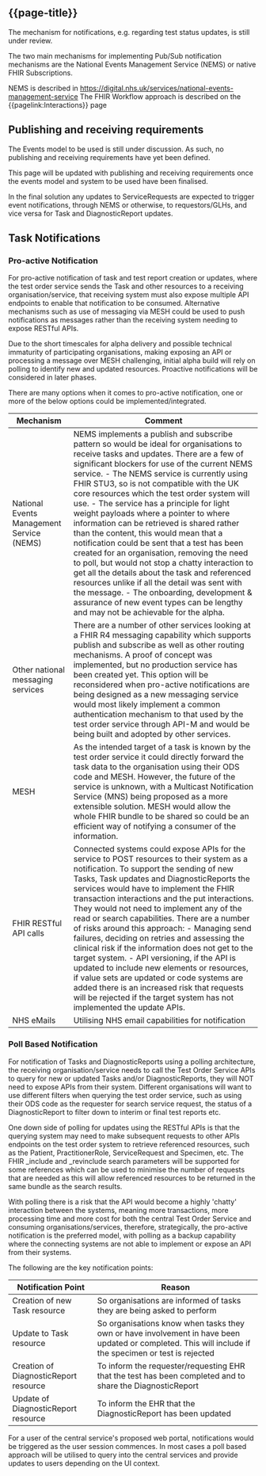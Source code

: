 ## {{page-title}}

The mechanism for notifications, e.g. regarding test status updates, is still under review. 

The two main mechanisms for implementing Pub/Sub notification mechanisms are the National Events Management Service (NEMS) or native FHIR Subscriptions. 

NEMS is described in https://digital.nhs.uk/services/national-events-management-service
The FHIR Workflow approach is described on the {{pagelink:Interactions}} page

## Publishing and receiving requirements
The Events model to be used is still under discussion. As such, no publishing and receiving requirements have yet been defined. 

This page will be updated with publishing and receiving requirements once the events model and system to be used have been finalised. 

In the final solution any updates to ServiceRequests are expected to trigger event notifications, through NEMS or otherwise, to requestors/GLHs, and vice versa for Task and DiagnosticReport updates.

## Task Notifications

### Pro-active Notification

For pro-active notification of task and test report creation or updates, where the test order service sends the Task and other resources to a receiving organisation/service, that receiving system must also expose multiple API endpoints to enable that notification to be consumed. Alternative mechanisms such as use of messaging via MESH could be used to push notifications as messages rather than the receiving system needing to expose RESTful APIs.

Due to the short timescales for alpha delivery and possible technical immaturity of participating organisations, making exposing an API or processing a message over MESH challenging, initial alpha build will rely on polling to identify new and updated resources. Proactive notifications will be considered in later phases.

There are many options when it comes to pro-active notification, one or more of the below options could be implemented/integrated.

|Mechanism|Comment|
|--|--|
|National Events Management Service (NEMS)|NEMS implements a publish and subscribe pattern so would be ideal for organisations to receive tasks and updates. There are a few of significant blockers for use of the current NEMS service. - The NEMS service is currently using FHIR STU3, so is not compatible with the UK core resources which the test order system will use. - The service has a principle for light weight payloads where a pointer to where information can be retrieved is shared rather than the content, this would mean that a notification could be sent that a test has been created for an organisation, removing the need to poll, but would not stop a chatty interaction to get all the details about the task and referenced resources unlike if all the detail was sent with the message. - The onboarding, development & assurance of new event types can be lengthy and may not be achievable for the alpha.|
|Other national messaging services|There are a number of other services looking at a FHIR R4 messaging capability which supports publish and subscribe as well as other routing mechanisms. A proof of concept was implemented, but no production service has been created yet. This option will be reconsidered when pro-active notifications are being designed as a new messaging service would most likely implement a common authentication mechanism to that used by the test order service through API-M and would be being built and adopted by other services.|
|MESH|As the intended target of a task is known by the test order service it could directly forward the task data to the organisation using their ODS code and MESH. However, the future of the service is unknown, with a Multicast Notification Service (MNS) being proposed as a more extensible solution. MESH would allow the whole FHIR bundle to be shared so could be an efficient way of notifying a consumer of the information.|
|FHIR RESTful API calls|Connected systems could expose APIs for the service to POST resources to their system as a notification. To support the sending of new Tasks, Task updates and DiagnosticReports the services would have to implement the FHIR transaction interactions and the put interactions. They would not need to implement any of the read or search capabilities. There are a number of risks around this approach: - Managing send failures, deciding on retries and assessing the clinical risk if the information does not get to the target system. - API versioning, if the API is updated to include new elements or resources, if value sets are updated or code systems are added there is an increased risk that requests will be rejected if the target system has not implemented the update APIs.|
|NHS eMails|Utilising NHS email capabilities for notification|

### Poll Based Notification

For notification of Tasks and DiagnosticReports using a polling architecture, the receiving organisation/service needs to call the Test Order Service APIs to query for new or updated Tasks and/or DiagnosticReports, they will NOT need to expose APIs from their system. Different organisations will want to use different filters when querying the test order service, such as using their ODS code as the requester for search service request, the status of a DiagnosticReport to filter down to interim or final test reports etc.

One down side of polling for updates using the RESTful APIs is that the querying system may need to make subsequent requests to other APIs endpoints on the test order system to retrieve referenced resources, such as the Patient, PractitionerRole, ServiceRequest and Specimen, etc. The FHIR _include and _revinclude search parameters will be supported for some references which can be used to minimise the number of requests that are needed as this will allow referenced resources to be returned in the same bundle as the search results.

With polling there is a risk that the API would become a highly 'chatty' interaction between the systems, meaning more transactions, more processing time and more cost for both the central Test Order Service and consuming organisations/services, therefore, strategically, the pro-active notification is the preferred model, with polling as a backup capability where the connecting systems are not able to implement or expose an API from their systems.

The following are the key notification points:

|Notification Point|Reason|
|--|--|
|Creation of new Task resource|So organisations are informed of tasks they are being asked to perform|
|Update to Task resource|So organisations know when tasks they own or have involvement in have been updated or completed. This will include if the specimen or test is rejected|
|Creation of DiagnosticReport resource|To inform the requester/requesting EHR that the test has been completed and to share the DiagnosticReport|
|Update of DiagnosticReport resource|To inform the EHR that the DiagnosticReport has been updated|

For a user of the central service's proposed web portal, notifications would be triggered as the user session commences. In
most cases a poll based approach will be utilised to query into the central services and provide updates to users depending on the UI context.
